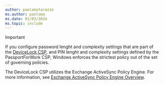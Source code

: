 ```yaml
---
author: paolomatarazzo
ms.author: paoloma
ms.date: 01/03/2024
ms.topic: include
---
```


>[!IMPORTANT]
>If you configure password lenght and complexity settings that are part of the [DeviceLock CSP](/windows/client-management/mdm/policy-csp-devicelock), and PIN lenght and complexity settings defined by the PassportForWork CSP, Windows enforces the strictest policy out of the set of governing policies.
>
>The DeviceLock CSP utilizes the Exchange ActiveSync Policy Engine. For more information, see [Exchange ActiveSync Policy Engine Overview](/previous-versions/windows/it-pro/windows-server-2012-r2-and-2012/dn282287).
